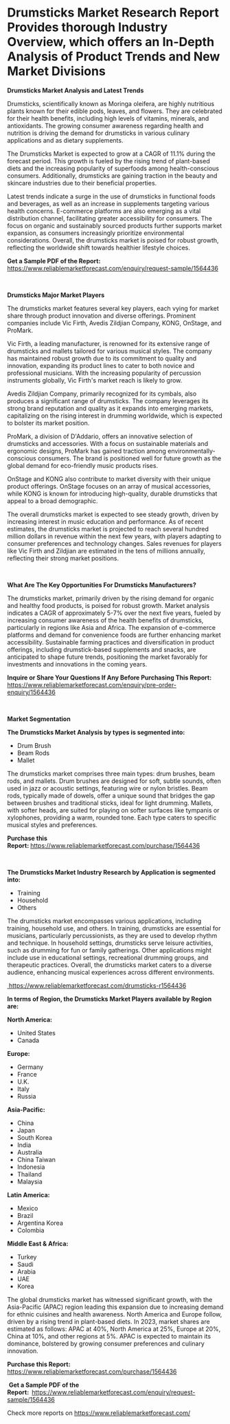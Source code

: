 <p><h1>Drumsticks Market Research Report Provides thorough Industry Overview, which offers an In-Depth Analysis of Product Trends and New Market Divisions</h1></p><p><strong>Drumsticks Market Analysis and Latest Trends</strong></p>
<p><p>Drumsticks, scientifically known as Moringa oleifera, are highly nutritious plants known for their edible pods, leaves, and flowers. They are celebrated for their health benefits, including high levels of vitamins, minerals, and antioxidants. The growing consumer awareness regarding health and nutrition is driving the demand for drumsticks in various culinary applications and as dietary supplements.</p><p>The Drumsticks Market is expected to grow at a CAGR of 11.1% during the forecast period. This growth is fueled by the rising trend of plant-based diets and the increasing popularity of superfoods among health-conscious consumers. Additionally, drumsticks are gaining traction in the beauty and skincare industries due to their beneficial properties.</p><p>Latest trends indicate a surge in the use of drumsticks in functional foods and beverages, as well as an increase in supplements targeting various health concerns. E-commerce platforms are also emerging as a vital distribution channel, facilitating greater accessibility for consumers. The focus on organic and sustainably sourced products further supports market expansion, as consumers increasingly prioritize environmental considerations. Overall, the drumsticks market is poised for robust growth, reflecting the worldwide shift towards healthier lifestyle choices.</p></p>
<p><strong>Get a Sample PDF of the Report:&nbsp;</strong> <a href="https://www.reliablemarketforecast.com/enquiry/request-sample/1564436?utm_campaign=2230&utm_medium=2&utm_source=Github&utm_content=ia&utm_term=06022025&utm_id=drumsticks">https://www.reliablemarketforecast.com/enquiry/request-sample/1564436</a></p>
<p>&nbsp;</p>
<p><strong>Drumsticks Major Market Players</strong></p>
<p><p>The drumsticks market features several key players, each vying for market share through product innovation and diverse offerings. Prominent companies include Vic Firth, Avedis Zildjian Company, KONG, OnStage, and ProMark.</p><p>Vic Firth, a leading manufacturer, is renowned for its extensive range of drumsticks and mallets tailored for various musical styles. The company has maintained robust growth due to its commitment to quality and innovation, expanding its product lines to cater to both novice and professional musicians. With the increasing popularity of percussion instruments globally, Vic Firth's market reach is likely to grow.</p><p>Avedis Zildjian Company, primarily recognized for its cymbals, also produces a significant range of drumsticks. The company leverages its strong brand reputation and quality as it expands into emerging markets, capitalizing on the rising interest in drumming worldwide, which is expected to bolster its market position.</p><p>ProMark, a division of D'Addario, offers an innovative selection of drumsticks and accessories. With a focus on sustainable materials and ergonomic designs, ProMark has gained traction among environmentally-conscious consumers. The brand is positioned well for future growth as the global demand for eco-friendly music products rises.</p><p>OnStage and KONG also contribute to market diversity with their unique product offerings. OnStage focuses on an array of musical accessories, while KONG is known for introducing high-quality, durable drumsticks that appeal to a broad demographic.</p><p>The overall drumsticks market is expected to see steady growth, driven by increasing interest in music education and performance. As of recent estimates, the drumsticks market is projected to reach several hundred million dollars in revenue within the next few years, with players adapting to consumer preferences and technology changes. Sales revenues for players like Vic Firth and Zildjian are estimated in the tens of millions annually, reflecting their strong market positions.</p></p>
<p>&nbsp;</p>
<p><strong>What Are The Key Opportunities For Drumsticks Manufacturers?</strong></p>
<p><p>The drumsticks market, primarily driven by the rising demand for organic and healthy food products, is poised for robust growth. Market analysis indicates a CAGR of approximately 5-7% over the next five years, fueled by increasing consumer awareness of the health benefits of drumsticks, particularly in regions like Asia and Africa. The expansion of e-commerce platforms and demand for convenience foods are further enhancing market accessibility. Sustainable farming practices and diversification in product offerings, including drumstick-based supplements and snacks, are anticipated to shape future trends, positioning the market favorably for investments and innovations in the coming years.</p></p>
<p><strong>Inquire or Share Your Questions If Any Before Purchasing This Report:</strong> <a href="https://www.reliablemarketforecast.com/enquiry/pre-order-enquiry/1564436?utm_campaign=2230&utm_medium=2&utm_source=Github&utm_content=ia&utm_term=06022025&utm_id=drumsticks">https://www.reliablemarketforecast.com/enquiry/pre-order-enquiry/1564436</a></p>
<p>&nbsp;</p>
<p><strong>Market Segmentation</strong></p>
<p><strong>The Drumsticks Market Analysis by types is segmented into:</strong></p>
<p><ul><li>Drum Brush</li><li>Beam Rods</li><li>Mallet</li></ul></p>
<p><p>The drumsticks market comprises three main types: drum brushes, beam rods, and mallets. Drum brushes are designed for soft, subtle sounds, often used in jazz or acoustic settings, featuring wire or nylon bristles. Beam rods, typically made of dowels, offer a unique sound that bridges the gap between brushes and traditional sticks, ideal for light drumming. Mallets, with softer heads, are suited for playing on softer surfaces like tympanis or xylophones, providing a warm, rounded tone. Each type caters to specific musical styles and preferences.</p></p>
<p><strong>Purchase this Report:&nbsp;</strong><a href="https://www.reliablemarketforecast.com/purchase/1564436?utm_campaign=2230&utm_medium=2&utm_source=Github&utm_content=ia&utm_term=06022025&utm_id=drumsticks">https://www.reliablemarketforecast.com/purchase/1564436</a></p>
<p>&nbsp;</p>
<p><strong>The Drumsticks Market Industry Research by Application is segmented into:</strong></p>
<p><ul><li>Training</li><li>Household</li><li>Others</li></ul></p>
<p><p>The drumsticks market encompasses various applications, including training, household use, and others. In training, drumsticks are essential for musicians, particularly percussionists, as they are used to develop rhythm and technique. In household settings, drumsticks serve leisure activities, such as drumming for fun or family gatherings. Other applications might include use in educational settings, recreational drumming groups, and therapeutic practices. Overall, the drumsticks market caters to a diverse audience, enhancing musical experiences across different environments.</p></p>
<p><a href="https://www.reliablemarketforecast.com/drumsticks-r1564436?utm_campaign=2230&utm_medium=2&utm_source=Github&utm_content=ia&utm_term=06022025&utm_id=drumsticks">&nbsp;https://www.reliablemarketforecast.com/drumsticks-r1564436</a></p>
<p><strong>In terms of Region, the Drumsticks Market Players available by Region are:</strong></p>
<p>
    <p> <strong> North America: </strong>
        <ul>
            <li>United States</li>
            <li>Canada</li>
        </ul>
        </p> 
    <p> <strong> Europe: </strong>
        <ul>
            <li>Germany</li>
            <li>France</li>
            <li>U.K.</li>
            <li>Italy</li>
            <li>Russia</li>
        </ul>
        </p> 
    <p> <strong> Asia-Pacific: </strong>
        <ul>
            <li>China</li>
            <li>Japan</li>
            <li>South Korea</li>
            <li>India</li>
            <li>Australia</li>
            <li>China Taiwan</li>
            <li>Indonesia</li>
            <li>Thailand</li>
            <li>Malaysia</li>
        </ul>
        </p> 
    <p> <strong> Latin America: </strong>
        <ul>
            <li>Mexico</li>
            <li>Brazil</li>
            <li>Argentina Korea</li>
            <li>Colombia</li>
        </ul>
        </p> 
    <p> <strong> Middle East & Africa: </strong>
        <ul>
            <li>Turkey</li>
            <li>Saudi</li>
            <li>Arabia</li>
            <li>UAE</li>
            <li>Korea</li>
        </ul>
    </p>
    </p>
<p><p>The global drumsticks market has witnessed significant growth, with the Asia-Pacific (APAC) region leading this expansion due to increasing demand for ethnic cuisines and health awareness. North America and Europe follow, driven by a rising trend in plant-based diets. In 2023, market shares are estimated as follows: APAC at 40%, North America at 25%, Europe at 20%, China at 10%, and other regions at 5%. APAC is expected to maintain its dominance, bolstered by growing consumer preferences and culinary innovation.</p></p>
<p><strong>Purchase this Report: </strong><a href="https://www.reliablemarketforecast.com/purchase/1564436?utm_campaign=2230&utm_medium=2&utm_source=Github&utm_content=ia&utm_term=06022025&utm_id=drumsticks">https://www.reliablemarketforecast.com/purchase/1564436</a></p>
<p>&nbsp;<strong>Get a Sample PDF of the Report:&nbsp;&nbsp;</strong><a href="https://www.reliablemarketforecast.com/enquiry/request-sample/1564436?utm_campaign=2230&utm_medium=2&utm_source=Github&utm_content=ia&utm_term=06022025&utm_id=drumsticks">https://www.reliablemarketforecast.com/enquiry/request-sample/1564436</a></p>
<p><strong></strong></p>
<p>Check more reports on <a href="https://www.reliablemarketforecast.com/?utm_campaign=2230&utm_medium=2&utm_source=Github&utm_content=ia&utm_term=06022025&utm_id=drumsticks">https://www.reliablemarketforecast.com/</a></p>